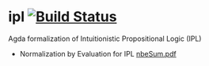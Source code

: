 # ipl [![Build Status](https://travis-ci.org/andreasabel/ipl.svg?branch=master)](https://travis-ci.org/andreasabel/ipl)
Agda formalization of Intuitionistic Propositional Logic (IPL)

* Normalization by Evaluation for IPL [nbeSum.pdf](https://andreasabel.github.io/ipl/nbeSum.pdf)
